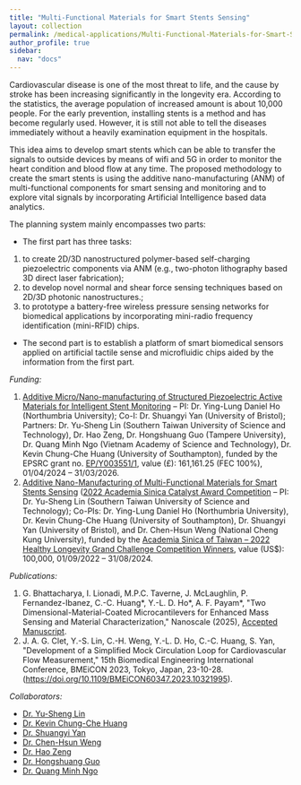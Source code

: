 ```yaml
---
title: "Multi-Functional Materials for Smart Stents Sensing"
layout: collection
permalink: /medical-applications/Multi-Functional-Materials-for-Smart-Stents-Sensing/
author_profile: true
sidebar:
  nav: "docs"
---
```


<!-- **{{page.title}}** -->

<!-- **Hydrogen fuel cells** -->
Cardiovascular disease is one of the most threat to life, and the cause by stroke has been increasing significantly in the longevity era. According to the statistics, the average population of increased amount is about 10,000 people. For the early prevention, installing stents is a method and has become regularly used. However, it is still not able to tell the diseases immediately without a heavily examination equipment in the hospitals. 

This idea aims to develop smart stents which can be able to transfer the signals to outside devices by means of wifi and 5G in order to monitor the heart condition and blood flow at any time. The proposed methodology to create the smart stents is using the additive nano-manufacturing (ANM) of multi-functional components for smart sensing and monitoring and to explore vital signals by incorporating Artificial Intelligence based data analytics. 

The planning system mainly encompasses two parts: 
* The first part has three tasks: 
1. to create 2D/3D nanostructured polymer-based self-charging piezoelectric components via ANM (e.g., two-photon lithography based 3D direct laser fabrication); 
2. to develop novel normal and shear force sensing techniques based on 2D/3D photonic nanostructures.; 
3. to prototype a battery-free wireless pressure sensing networks for biomedical applications by incorporating mini-radio frequency identification (mini-RFID) chips.
* The second part is to establish a platform of smart biomedical sensors applied on artificial tactile sense and microfluidic chips aided by the information from the first part.

*Funding:*

1. [Additive Micro/Nano-manufacturing of Structured Piezoelectric Active Materials for Intelligent Stent Monitoring](https://gow.epsrc.ukri.org/NGBOViewGrant.aspx?GrantRef=EP/Y003551/1) – PI: Dr. Ying-Lung Daniel Ho (Northumbria University); Co-I: Dr. Shuangyi Yan (University of Bristol); Partners: Dr. Yu-Sheng Lin (Southern Taiwan University of Science and Technology), Dr. Hao Zeng, Dr. Hongshuang Guo (Tampere University), Dr. Quang Minh Ngo (Vietnam Academy of Science and Technology), Dr. Kevin Chung-Che Huang (University of Southampton), funded by the EPSRC grant no. [EP/Y003551/1](https://gow.epsrc.ukri.org/NGBOViewGrant.aspx?GrantRef=EP/Y003551/1), value (£): 161,161.25 (FEC 100%), 01/04/2024 – 31/03/2026.
2. [Additive Nano-Manufacturing of Multi-Functional Materials for Smart Stents Sensing](https://healthylongevitychallenge.org/winners/additive-nano-manufacturing-of-multi-functional-materials-for-smart-stents-sensing/) ([2022 Academia Sinica Catalyst Award Competition](https://healthylongevity.sinica.edu.tw/) – PI: Dr. Yu-Sheng Lin (Southern Taiwan University of Science and Technology); Co-PIs: Dr. Ying-Lung Daniel Ho (Northumbria University), Dr. Kevin Chung-Che Huang (University of Southampton), Dr. Shuangyi Yan (University of Bristol), and Dr. Chen-Hsun Weng (National Cheng Kung University), funded by the [Academia Sinica of Taiwan – 2022 Healthy Longevity Grand Challenge Competition Winners](https://healthylongevity.sinica.edu.tw/file/Taiwans_2022_Catalyst_Awardees.pdf), value (US$): 100,000, 01/09/2022 – 31/08/2024.

*Publications:*

1. G. Bhattacharya, I. Lionadi, M.P.C. Taverne, J. McLaughlin, P. Fernandez-Ibanez, C.-C. Huang*, Y.-L. D. Ho*, A. F. Payam*, "Two Dimensional-Material-Coated Microcantilevers for Enhanced Mass Sensing and Material Characterization," Nanoscale (2025), [Accepted Manuscript](https://doi.org/10.1039/D5NR03147H). 
2. J. A. G. Clet, Y.-S. Lin, C.-H. Weng, Y.-L. D. Ho, C.-C. Huang, S. Yan, "Development of a Simplified Mock Circulation Loop for Cardiovascular Flow Measurement," 15th Biomedical Engineering International Conference, BMEiCON 2023, Tokyo, Japan, 23-10-28. (https://doi.org/10.1109/BMEiCON60347.2023.10321995).
   
*Collaborators:*

* [Dr. Yu-Sheng Lin](https://mech.stust.edu.tw/Sysid/mech_en/eng_tec/Yu-Sheng_Lin.htm)
* [Dr. Kevin Chung-Che Huang](https://www.southampton.ac.uk/people/5x2czv/doctor-kevin-chung-che-huang)
* [Dr. Shuangyi Yan](https://research-information.bris.ac.uk/en/persons/shuangyi-yan)
* [Dr. Chen-Hsun Weng](https://researchoutput.ncku.edu.tw/en/persons/chen-hsun-weng-2)
* [Dr. Hao Zeng](https://www.tuni.fi/en/hao-zeng)
* [Dr. Hongshuang Guo](https://researchportal.tuni.fi/en/persons/hongshuang-guo)
* [Dr. Quang Minh Ngo](https://usth.edu.vn/en/assoc-prof-ngo-quang-minh-6539/)
